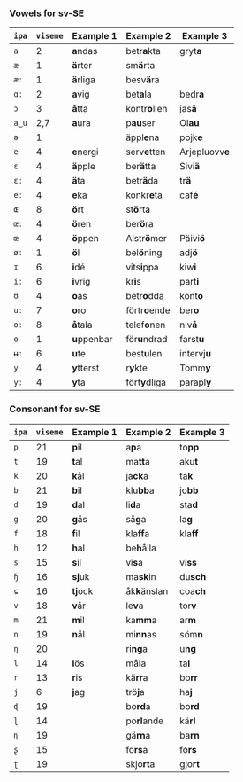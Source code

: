 ### Vowels for sv-SE

| `ipa` | `viseme` | Example 1    | Example 2      | Example 3       |
|-------|----------|--------------|----------------|-----------------|
| `a`   | 2        | **a**ndas    | betr**a**kta   | gryt**a**       |
| `æ`   | 1        | **ä**rter    | sm**ä**rta     |                 |
| `æː`  | 1        | **ä**rliga   | besv**ä**ra    |                 |
| `ɑː`  | 2        | **a**vig     | bet**a**la     | bedr**a**       |
| `ɔ`   | 3        | **å**tta     | kontr**o**llen | jas**å**        |
| `a‿u` | 2,7      | **a**ura     | p**au**ser     | Ol**au**        |
| `ə`   | 1        |              | äppl**e**na    | pojk**e**       |
| `e`   | 4        | **e**nergi   | serv**e**tten  | Arjepluovv**e** |
| `ɛ`   | 4        | **ä**pple    | ber**ä**tta    | Sivi**ä**       |
| `ɛː`  | 4        | **ä**ta      | betr**ä**da    | tr**ä**         |
| `eː`  | 4        | **e**ka      | konkr**e**ta   | caf**é**        |
| `ɶ`   | 8        | **ö**rt      | st**ö**rta     |                 |
| `œː`  | 4        | **ö**ren     | ber**ö**ra     |                 |
| `œ`   | 4        | **ö**ppen    | Alstr**ö**mer  | Päivi**ö**      |
| `øː`  | 1        | **ö**l       | bel**ö**ning   | adj**ö**        |
| `ɪ`   | 6        | **i**dé      | vits**i**ppa   | kiw**i**        |
| `iː`  | 6        | **i**vrig    | kr**i**s       | part**i**       |
| `ʊ`   | 4        | **o**as      | betr**o**dda   | kont**o**       |
| `uː`  | 7        | **o**ro      | förtr**o**ende | ber**o**        |
| `oː`  | 8        | **å**tala    | telef**o**nen  | niv**å**        |
| `ɵ`   | 1        | **u**ppenbar | för**u**ndrad  | farst**u**      |
| `ʉː`  | 6        | **u**te      | best**u**len   | intervj**u**    |
| `y`   | 4        | **y**tterst  | r**y**kte      | Tomm**y**       |
| `yː`  | 4        | **y**ta      | fört**y**dliga | parapl**y**     |

### Consonant for sv-SE

| `ipa` | `viseme` | Example 1    | Example 2      | Example 3       |
|-------|----------|--------------|----------------|-----------------|
| `p`   | 21       | **p**il      | a**p**a        | to**pp**        |
| `t`   | 19       | **t**al      | ma**tt**a      | aku**t**        |
| `k`   | 20       | **k**ål      | ja**ck**a      | ta**k**         |
| `b`   | 21       | **b**il      | klu**bb**a     | jo**bb**        |
| `d`   | 19       | **d**al      | li**d**a       | sta**d**        |
| `g`   | 20       | **g**ås      | så**g**a       | la**g**         |
| `f`   | 18       | **f**il      | kla**ff**a     | kla**ff**       |
| `h`   | 12       | **h**al      | be**h**ålla    |                 |
| `s`   | 15       | **s**il      | vi**s**a       | vi**ss**        |
| `ɧ`   | 16       | **sj**uk     | ma**sk**in     | du**sch**       |
| `ɕ`   | 16       | **tj**ock    | åk**k**änslan  | coa**ch**       |
| `v`   | 18       | **v**år      | le**v**a       | tor**v**        |
| `m`   | 21       | **m**il      | ka**mm**a      | ar**m**         |
| `n`   | 19       | **n**ål      | mi**nn**as     | söm**n**        |
| `ŋ`   | 20       |              | ri**ng**a      | u**ng**         |
| `l`   | 14       | **l**ös      | må**l**a       | ta**l**         |
| `r`   | 13       | **r**is      | kä**rr**a      | bo**rr**        |
| `j`   | 6        | **j**ag      | trö**j**a      | ha**j**         |
| `ɖ`   | 19       |              | bo**rd**a      | bo**rd**        |
| `ɭ`   | 14       |              | po**rl**ande   | kä**rl**        |
| `ɳ`   | 19       |              | gä**rn**a      | ba**rn**        |
| `ʂ`   | 15       |              | fo**rs**a      | fo**rs**        |
| `ʈ`   | 19       |              | skjo**rt**a    | gjo**rt**       |